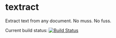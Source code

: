 textract
========

Extract text from any document. No muss. No fuss.

Current build status: [![Build Status](https://travis-ci.org/deanmalmgren/textract.svg?branch=master)](https://travis-ci.org/deanmalmgren/textract)

